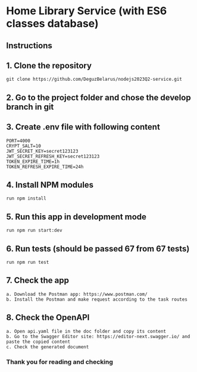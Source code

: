 # Home Library Service (with ES6 classes database)

## Instructions

## 1. Clone the repository

```plaintext
git clone https://github.com/DeguzBelarus/nodejs2023Q2-service.git
```

## 2. Go to the project folder and chose the develop branch in git

## 3. Create .env file with following content

```plaintext
PORT=4000
CRYPT_SALT=10
JWT_SECRET_KEY=secret123123
JWT_SECRET_REFRESH_KEY=secret123123
TOKEN_EXPIRE_TIME=1h
TOKEN_REFRESH_EXPIRE_TIME=24h

```

## 4. Install NPM modules

```plaintext
run npm install
```

## 5. Run this app in development mode

```plaintext
run npm run start:dev
```

## 6. Run tests (should be passed 67 from 67 tests)

```plaintext
run npm run test
```

## 7. Check the app

```plaintext
a. Download the Postman app: https://www.postman.com/
b. Install the Postman and make request according to the task routes
```

## 8. Check the OpenAPI

```plaintext
a. Open api.yaml file in the doc folder and copy its content 
b. Go to the Swagger Editor site: https://editor-next.swagger.io/ and paste the copied content
c. Check the generated document
```

### Thank you for reading and checking
